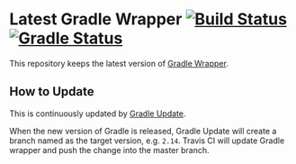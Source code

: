# Latest Gradle Wrapper [![Build Status](https://travis-ci.org/int128/latest-gradle-wrapper.svg?branch=master)](https://travis-ci.org/int128/latest-gradle-wrapper) [![Gradle Status](https://gradleupdate.appspot.com/int128/latest-gradle-wrapper/status.svg?branch=master)](https://gradleupdate.appspot.com/int128/latest-gradle-wrapper/status)

This repository keeps the latest version of [Gradle Wrapper](https://docs.gradle.org/current/userguide/gradle_wrapper.html).


## How to Update

This is continuously updated by [Gradle Update](https://github.com/int128/gradleupdate).

When the new version of Gradle is released, Gradle Update will create a branch named as the target version, e.g. `2.14`.
Travis CI will update Gradle wrapper and push the change into the master branch.

